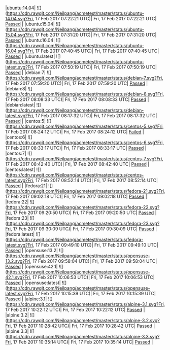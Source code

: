 |ubuntu:14.04| ![](https://cdn.rawgit.com/Neilpang/acmetest/master/status/ubuntu-14.04.svg?Fri, 17 Feb 2017 07:22:21 UTC)| Fri, 17 Feb 2017 07:22:21 UTC| [Passed](https://github.com/Neilpang/acmetest/blob/master/logs/ubuntu-14.04.out) |
|ubuntu:15.04| ![](https://cdn.rawgit.com/Neilpang/acmetest/master/status/ubuntu-15.04.svg?Fri, 17 Feb 2017 07:31:20 UTC)| Fri, 17 Feb 2017 07:31:20 UTC| [Passed](https://github.com/Neilpang/acmetest/blob/master/logs/ubuntu-15.04.out) |
|ubuntu:16.04| ![](https://cdn.rawgit.com/Neilpang/acmetest/master/status/ubuntu-16.04.svg?Fri, 17 Feb 2017 07:40:45 UTC)| Fri, 17 Feb 2017 07:40:45 UTC| [Passed](https://github.com/Neilpang/acmetest/blob/master/logs/ubuntu-16.04.out) |
|ubuntu:latest| ![](https://cdn.rawgit.com/Neilpang/acmetest/master/status/ubuntu-latest.svg?Fri, 17 Feb 2017 07:50:19 UTC)| Fri, 17 Feb 2017 07:50:19 UTC| [Passed](https://github.com/Neilpang/acmetest/blob/master/logs/ubuntu-latest.out) |
|debian:7| ![](https://cdn.rawgit.com/Neilpang/acmetest/master/status/debian-7.svg?Fri, 17 Feb 2017 07:59:20 UTC)| Fri, 17 Feb 2017 07:59:20 UTC| [Passed](https://github.com/Neilpang/acmetest/blob/master/logs/debian-7.out) |
|debian:8| ![](https://cdn.rawgit.com/Neilpang/acmetest/master/status/debian-8.svg?Fri, 17 Feb 2017 08:08:33 UTC)| Fri, 17 Feb 2017 08:08:33 UTC| [Passed](https://github.com/Neilpang/acmetest/blob/master/logs/debian-8.out) |
|debian:latest| ![](https://cdn.rawgit.com/Neilpang/acmetest/master/status/debian-latest.svg?Fri, 17 Feb 2017 08:17:32 UTC)| Fri, 17 Feb 2017 08:17:32 UTC| [Passed](https://github.com/Neilpang/acmetest/blob/master/logs/debian-latest.out) |
|centos:5| ![](https://cdn.rawgit.com/Neilpang/acmetest/master/status/centos-5.svg?Fri, 17 Feb 2017 08:24:12 UTC)| Fri, 17 Feb 2017 08:24:12 UTC| [Failed](https://github.com/Neilpang/acmetest/blob/master/logs/centos-5.out) |
|centos:6| ![](https://cdn.rawgit.com/Neilpang/acmetest/master/status/centos-6.svg?Fri, 17 Feb 2017 08:33:17 UTC)| Fri, 17 Feb 2017 08:33:17 UTC| [Passed](https://github.com/Neilpang/acmetest/blob/master/logs/centos-6.out) |
|centos:7| ![](https://cdn.rawgit.com/Neilpang/acmetest/master/status/centos-7.svg?Fri, 17 Feb 2017 08:42:40 UTC)| Fri, 17 Feb 2017 08:42:40 UTC| [Passed](https://github.com/Neilpang/acmetest/blob/master/logs/centos-7.out) |
|centos:latest| ![](https://cdn.rawgit.com/Neilpang/acmetest/master/status/centos-latest.svg?Fri, 17 Feb 2017 08:52:14 UTC)| Fri, 17 Feb 2017 08:52:14 UTC| [Passed](https://github.com/Neilpang/acmetest/blob/master/logs/centos-latest.out) |
|fedora:21| ![](https://cdn.rawgit.com/Neilpang/acmetest/master/status/fedora-21.svg?Fri, 17 Feb 2017 09:02:18 UTC)| Fri, 17 Feb 2017 09:02:18 UTC| [Passed](https://github.com/Neilpang/acmetest/blob/master/logs/fedora-21.out) |
|fedora:22| ![](https://cdn.rawgit.com/Neilpang/acmetest/master/status/fedora-22.svg?Fri, 17 Feb 2017 09:20:50 UTC)| Fri, 17 Feb 2017 09:20:50 UTC| [Passed](https://github.com/Neilpang/acmetest/blob/master/logs/fedora-22.out) |
|fedora:23| ![](https://cdn.rawgit.com/Neilpang/acmetest/master/status/fedora-23.svg?Fri, 17 Feb 2017 09:30:09 UTC)| Fri, 17 Feb 2017 09:30:09 UTC| [Passed](https://github.com/Neilpang/acmetest/blob/master/logs/fedora-23.out) |
|fedora:latest| ![](https://cdn.rawgit.com/Neilpang/acmetest/master/status/fedora-latest.svg?Fri, 17 Feb 2017 09:49:10 UTC)| Fri, 17 Feb 2017 09:49:10 UTC| [Passed](https://github.com/Neilpang/acmetest/blob/master/logs/fedora-latest.out) |
|opensuse:13.2| ![](https://cdn.rawgit.com/Neilpang/acmetest/master/status/opensuse-13.2.svg?Fri, 17 Feb 2017 09:58:04 UTC)| Fri, 17 Feb 2017 09:58:04 UTC| [Passed](https://github.com/Neilpang/acmetest/blob/master/logs/opensuse-13.2.out) |
|opensuse:42.1| ![](https://cdn.rawgit.com/Neilpang/acmetest/master/status/opensuse-42.1.svg?Fri, 17 Feb 2017 10:06:53 UTC)| Fri, 17 Feb 2017 10:06:53 UTC| [Passed](https://github.com/Neilpang/acmetest/blob/master/logs/opensuse-42.1.out) |
|opensuse:latest| ![](https://cdn.rawgit.com/Neilpang/acmetest/master/status/opensuse-latest.svg?Fri, 17 Feb 2017 10:15:39 UTC)| Fri, 17 Feb 2017 10:15:39 UTC| [Passed](https://github.com/Neilpang/acmetest/blob/master/logs/opensuse-latest.out) |
|alpine:3.1| ![](https://cdn.rawgit.com/Neilpang/acmetest/master/status/alpine-3.1.svg?Fri, 17 Feb 2017 10:22:12 UTC)| Fri, 17 Feb 2017 10:22:12 UTC| [Passed](https://github.com/Neilpang/acmetest/blob/master/logs/alpine-3.1.out) |
|alpine:3.2| ![](https://cdn.rawgit.com/Neilpang/acmetest/master/status/alpine-3.2.svg?Fri, 17 Feb 2017 10:28:42 UTC)| Fri, 17 Feb 2017 10:28:42 UTC| [Passed](https://github.com/Neilpang/acmetest/blob/master/logs/alpine-3.2.out) |
|alpine:3.3| ![](https://cdn.rawgit.com/Neilpang/acmetest/master/status/alpine-3.3.svg?Fri, 17 Feb 2017 10:35:14 UTC)| Fri, 17 Feb 2017 10:35:14 UTC| [Passed](https://github.com/Neilpang/acmetest/blob/master/logs/alpine-3.3.out) |
